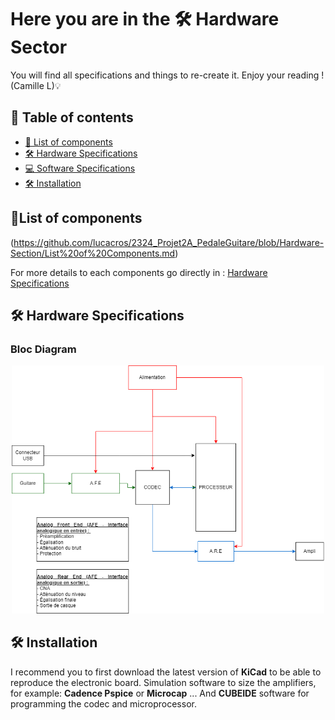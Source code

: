 # Here you are in the 🛠️ Hardware Sector
You will find all specifications and things to re-create it.
Enjoy your reading ! (Camille L)💡

## 📖 Table of contents
- [🔧 List of components](#-list-of-components)
- [🛠️ Hardware Specifications](#-hardware-specifications)
- [💻 Software Specifications](#-software-specifications)
- [🛠 Installation](#-installation)

## 🔧List of components

(https://github.com/lucacros/2324_Projet2A_PedaleGuitare/blob/Hardware-Section/List%20of%20Components.md)

For more details to each components go directly in : [Hardware Specifications](#hardware-specifications)

<a name="hardware-specifications"></a> <!-- Ancre ajoutée -->
## 🛠️ Hardware Specifications

### Bloc Diagram
<p align="center">
  <img src="https://github.com/lucacros/2324_Projet2A_PedaleGuitare/blob/Brainstorming/Mod%C3%A9lisation%20du%20syst%C3%A8me.png" alt="drawing" width="500" />
</p>






## 🛠 Installation

I recommend  you to first download the latest version of **KiCad** to be able to reproduce the electronic board. Simulation software to size the amplifiers, for example: **Cadence Pspice** or **Microcap** ... And **CUBEIDE** software for programming the codec and microprocessor.



